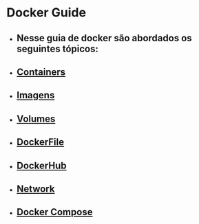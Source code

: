 # Docker Guide

- ## Nesse guia de docker são abordados os seguintes tópicos:

* ## [Containers](https://github.com/matheusnalmeida/DockerGuide/blob/master/Containers/Containers.md)

* ## [Imagens](https://github.com/matheusnalmeida/DockerGuide/blob/master/ImagesGuide/Images.md)

* ## [Volumes](https://github.com/matheusnalmeida/DockerGuide/blob/master/Volume/Volume.md)

* ## [DockerFile](https://github.com/matheusnalmeida/DockerGuide/blob/master/DockerfileGuide/DockerfileInfo.md)

* ## [DockerHub](https://github.com/matheusnalmeida/DockerGuide/blob/master/DockerHub/DockerHub.md)

* ## [Network](https://github.com/matheusnalmeida/DockerGuide/blob/master/ContainersCommunication/ContainersCommunication.md)

* ## [Docker Compose](https://github.com/matheusnalmeida/DockerGuide/blob/master/DockerCompose/DockerCompose.md)
